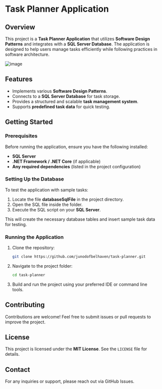 # Task Planner Application

## Overview

This project is a **Task Planner Application** that utilizes **Software Design Patterns** and integrates with a **SQL Server Database**. The application is designed to help users manage tasks efficiently while following practices in software architecture.

![image](https://github.com/user-attachments/assets/cef9889e-9e9c-47f0-92fc-5a46fa5994af)


## Features

- Implements various **Software Design Patterns**.
- Connects to a **SQL Server Database** for task storage.
- Provides a structured and scalable **task management system**.
- Supports **predefined task data** for quick testing.

## Getting Started

### Prerequisites

Before running the application, ensure you have the following installed:

- **SQL Server**
- **.NET Framework / .NET Core** (if applicable)
- **Any required dependencies** (listed in the project configuration)

### Setting Up the Database

To test the application with sample tasks:

1. Locate the file **databaseSqlFile** in the project directory.
2. Open the SQL file inside the folder.
3. Execute the SQL script on your **SQL Server**.

This will create the necessary database tables and insert sample task data for testing.

### Running the Application

1. Clone the repository:
   ```sh
   git clone https://github.com/junodofbelhaven/task-planner.git
   ```
2. Navigate to the project folder:
   ```sh
   cd task-planner
   ```
3. Build and run the project using your preferred IDE or command line tools.

## Contributing

Contributions are welcome! Feel free to submit issues or pull requests to improve the project.

## License

This project is licensed under the **MIT License**. See the `LICENSE` file for details.

## Contact

For any inquiries or support, please reach out via GitHub Issues.

